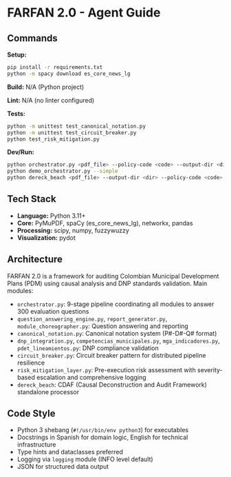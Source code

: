 # FARFAN 2.0 - Agent Guide

## Commands

**Setup:**  
```bash
pip install -r requirements.txt
python -m spacy download es_core_news_lg
```

**Build:** N/A (Python project)

**Lint:** N/A (no linter configured)

**Tests:**  
```bash
python -m unittest test_canonical_notation.py
python -m unittest test_circuit_breaker.py
python test_risk_mitigation.py
```

**Dev/Run:**  
```bash
python orchestrator.py <pdf_file> --policy-code <code> --output-dir <dir> [--pdet]
python demo_orchestrator.py --simple
python dereck_beach <pdf_file> --output-dir <dir> --policy-code <code> [--pdet]
```

## Tech Stack

- **Language:** Python 3.11+
- **Core:** PyMuPDF, spaCy (es_core_news_lg), networkx, pandas
- **Processing:** scipy, numpy, fuzzywuzzy
- **Visualization:** pydot

## Architecture

FARFAN 2.0 is a framework for auditing Colombian Municipal Development Plans (PDM) using causal analysis and DNP standards validation. Main modules:
- `orchestrator.py`: 9-stage pipeline coordinating all modules to answer 300 evaluation questions
- `question_answering_engine.py`, `report_generator.py`, `module_choreographer.py`: Question answering and reporting
- `canonical_notation.py`: Canonical notation system (P#-D#-Q# format)
- `dnp_integration.py`, `competencias_municipales.py`, `mga_indicadores.py`, `pdet_lineamientos.py`: DNP compliance validation
- `circuit_breaker.py`: Circuit breaker pattern for distributed pipeline resilience
- `risk_mitigation_layer.py`: Pre-execution risk assessment with severity-based escalation and comprehensive logging
- `dereck_beach`: CDAF (Causal Deconstruction and Audit Framework) standalone processor

## Code Style

- Python 3 shebang (`#!/usr/bin/env python3`) for executables
- Docstrings in Spanish for domain logic, English for technical infrastructure
- Type hints and dataclasses preferred
- Logging via `logging` module (INFO level default)
- JSON for structured data output
